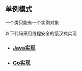 ## 单例模式
一个类只能有一个实例对象

以下代码采用线程安全的饿汉式实现

- ### [Java实现](Singleton/src/Singleton.java)
- ### [Go实现](单例模式.go)